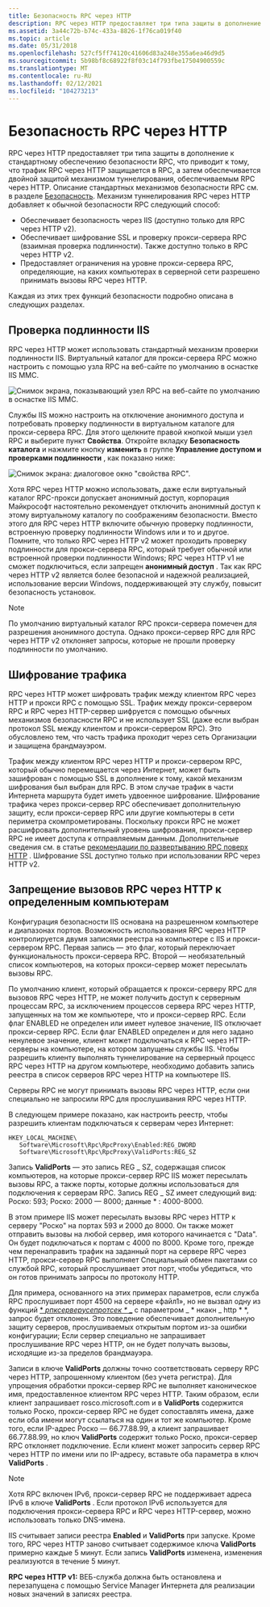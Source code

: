 ```yaml
---
title: Безопасность RPC через HTTP
description: RPC через HTTP предоставляет три типа защиты в дополнение к стандартному обеспечению безопасности RPC, что приводит к тому, что трафик RPC через HTTP защищается в RPC, а затем обеспечивается двойной защитой механизмом туннелирования, обеспечиваемым RPC через HTTP.
ms.assetid: 3a44c72b-b74c-433a-8826-1f76ca019f40
ms.topic: article
ms.date: 05/31/2018
ms.openlocfilehash: 527cf5ff74120c41606d83a248e355a6ea46d9d5
ms.sourcegitcommit: 5b98bf8c68922f8f03c14f793fbe17504900559c
ms.translationtype: MT
ms.contentlocale: ru-RU
ms.lasthandoff: 02/12/2021
ms.locfileid: "104273213"
---
```

# <a name="rpc-over-http-security"></a>Безопасность RPC через HTTP

RPC через HTTP предоставляет три типа защиты в дополнение к стандартному обеспечению безопасности RPC, что приводит к тому, что трафик RPC через HTTP защищается в RPC, а затем обеспечивается двойной защитой механизмом туннелирования, обеспечиваемым RPC через HTTP. Описание стандартных механизмов безопасности RPC см. в разделе [Безопасность](security.md). Механизм туннелирования RPC через HTTP добавляет к обычной безопасности RPC следующий способ:

-   Обеспечивает безопасность через IIS (доступно только для RPC через HTTP v2).
-   Обеспечивает шифрование SSL и проверку прокси-сервера RPC (взаимная проверка подлинности). Также доступно только в RPC через HTTP v2.
-   Предоставляет ограничения на уровне прокси-сервера RPC, определяющие, на каких компьютерах в серверной сети разрешено принимать вызовы RPC через HTTP.

Каждая из этих трех функций безопасности подробно описана в следующих разделах.

## <a name="iis-authentication"></a>Проверка подлинности IIS

RPC через HTTP может использовать стандартный механизм проверки подлинности IIS. Виртуальный каталог для прокси-сервера RPC можно настроить с помощью узла RPC на веб-сайте по умолчанию в оснастке IIS MMC.

![Снимок экрана, показывающий узел RPC на веб-сайте по умолчанию в оснастке IIS MMC.](images/rpc-http-1.png)

Службы IIS можно настроить на отключение анонимного доступа и потребовать проверку подлинности в виртуальном каталоге для прокси-сервера RPC. Для этого щелкните правой кнопкой мыши узел RPC и выберите пункт **Свойства**. Откройте вкладку **Безопасность каталога** и нажмите кнопку **изменить** в группе **Управление доступом и проверками подлинности** , как показано ниже:

![Снимок экрана: диалоговое окно "свойства RPC".](images/rpc-http-2.png)

Хотя RPC через HTTP можно использовать, даже если виртуальный каталог RPC-прокси допускает анонимный доступ, корпорация Майкрософт настоятельно рекомендует отключить анонимный доступ к этому виртуальному каталогу по соображениям безопасности. Вместо этого для RPC через HTTP включите обычную проверку подлинности, встроенную проверку подлинности Windows или и то и другое. Помните, что только RPC через HTTP v2 может проходить проверку подлинности для прокси-сервера RPC, который требует обычной или встроенной проверки подлинности Windows; RPC через HTTP v1 не сможет подключиться, если запрещен **анонимный доступ** . Так как RPC через HTTP v2 является более безопасной и надежной реализацией, использование версии Windows, поддерживающей эту службу, повысит безопасность установок.

> [!Note]  
> По умолчанию виртуальный каталог RPC прокси-сервера помечен для разрешения анонимного доступа. Однако прокси-сервер RPC для RPC через HTTP v2 отклоняет запросы, которые не прошли проверку подлинности по умолчанию.

 

## <a name="traffic-encryption"></a>Шифрование трафика

RPC через HTTP может шифровать трафик между клиентом RPC через HTTP и прокси RPC с помощью SSL. Трафик между прокси-сервером RPC и RPC через HTTP-сервер шифруется с помощью обычных механизмов безопасности RPC и не использует SSL (даже если выбран протокол SSL между клиентом и прокси-сервером RPC). Это обусловлено тем, что часть трафика проходит через сеть Организации и защищена брандмауэром.

Трафик между клиентом RPC через HTTP и прокси-сервером RPC, который обычно перемещается через Интернет, может быть зашифрован с помощью SSL в дополнение к тому, какой механизм шифрования был выбран для RPC. В этом случае трафик в части Интернета маршрута будет иметь удвоенное шифрование. Шифрование трафика через прокси-сервер RPC обеспечивает дополнительную защиту, если прокси-сервер RPC или другие компьютеры в сети периметра скомпрометированы. Поскольку прокси RPC не может расшифровать дополнительный уровень шифрования, прокси-сервер RPC не имеет доступа к отправляемым данным. Дополнительные сведения см. в статье [рекомендации по развертыванию RPC поверх HTTP](rpc-over-http-deployment-recommendations.md) . Шифрование SSL доступно только при использовании RPC через HTTP v2.

## <a name="restricting-rpc-over-http-calls-to-certain-computers"></a>Запрещение вызовов RPC через HTTP к определенным компьютерам

Конфигурация безопасности IIS основана на разрешенном компьютере и диапазонах портов. Возможность использования RPC через HTTP контролируется двумя записями реестра на компьютере с IIS и прокси-сервером RPC. Первая запись — это флаг, который переключает функциональность прокси-сервера RPC. Второй — необязательный список компьютеров, на которых прокси-сервер может пересылать вызовы RPC.

По умолчанию клиент, который обращается к прокси-серверу RPC для вызовов RPC через HTTP, не может получить доступ к серверным процессам RPC, за исключением процессов сервера RPC через HTTP, запущенных на том же компьютере, что и прокси-сервер RPC. Если флаг ENABLED не определен или имеет нулевое значение, IIS отключает прокси-сервер RPC. Если флаг ENABLED определен и для него задано ненулевое значение, клиент может подключаться к RPC через HTTP-серверы на компьютере, на котором запущены службы IIS. Чтобы разрешить клиенту выполнять туннелирование на серверный процесс RPC через HTTP на другом компьютере, необходимо добавить запись реестра в список серверов RPC через HTTP на компьютере IIS.

Серверы RPC не могут принимать вызовы RPC через HTTP, если они специально не запросили RPC для прослушивания RPC через HTTP.

В следующем примере показано, как настроить реестр, чтобы разрешить клиентам подключаться к серверам через Интернет:

```
HKEY_LOCAL_MACHINE\
   Software\Microsoft\Rpc\RpcProxy\Enabled:REG_DWORD
   Software\Microsoft\Rpc\RpcProxy\ValidPorts:REG_SZ
```

Запись **ValidPorts** — это запись REG \_ SZ, содержащая список компьютеров, на которые прокси-сервер RPC IIS может пересылать вызовы RPC, а также порты, которые должны использоваться для подключения к серверам RPC. Запись REG \_ SZ имеет следующий вид: Роско: 593; Роско: 2000 — 8000; данные \* : 4000-8000.

В этом примере IIS может пересылать вызовы RPC через HTTP к серверу "Роско" на портах 593 и 2000 до 8000. Он также может отправить вызовы на любой сервер, имя которого начинается с "Data". Он будет подключаться к портам с 4000 по 8000. Кроме того, прежде чем перенаправить трафик на заданный порт на сервере RPC через HTTP, прокси-сервер RPC выполняет Специальный обмен пакетами со службой RPC, который прослушивает этот порт, чтобы убедиться, что он готов принимать запросы по протоколу HTTP.

Для примера, основанного на этих примерах параметров, если служба RPC прослушивает порт 4500 на сервере «файл1», но не вызвал одну из функций [ * *рпксерверусепротсек \** _](/windows/desktop/api/Rpcdce/nf-rpcdce-rpcserveruseprotseq) с параметром _ * нкакн \_ http * *, запрос будет отклонен. Это поведение обеспечивает дополнительную защиту серверов, прослушиваемых открытым портом из-за ошибки конфигурации; Если сервер специально не запрашивает прослушивание RPC через HTTP, он не будет получать вызовы, исходящие из-за пределов брандмауэра.

Записи в ключе **ValidPorts** должны точно соответствовать серверу RPC через HTTP, запрошенному клиентом (без учета регистра). Для упрощения обработки прокси-сервер RPC не выполняет каноническое имя, предоставленное клиентом RPC через HTTP. Таким образом, если клиент запрашивает rosco.microsoft.com и в **ValidPorts** содержится только Роско, прокси-сервер RPC не будет сопоставлять имена, даже если оба имени могут ссылаться на один и тот же компьютер. Кроме того, если IP-адрес Роско — 66.77.88.99, а клиент запрашивает 66.77.88.99, но ключ **ValidPorts** содержит только Роско, прокси-сервер RPC отклоняет подключение. Если клиент может запросить сервер RPC через HTTP по имени или по IP-адресу, вставьте оба параметра в ключ **ValidPorts** .

> [!Note]  
> Хотя RPC включен IPv6, прокси-сервер RPC не поддерживает адреса IPv6 в ключе **ValidPorts** . Если протокол IPv6 используется для подключения прокси-сервера RPC и RPC через HTTP-сервер, можно использовать только DNS-имена.

 

IIS считывает записи реестра **Enabled** и **ValidPorts** при запуске. Кроме того, RPC через HTTP заново считывает содержимое ключа **ValidPorts** примерно каждые 5 минут. Если запись **ValidPorts** изменена, изменения реализуются в течение 5 минут.

**RPC через HTTP v1:** ВЕБ-служба должна быть остановлена и перезапущена с помощью Service Manager Интернета для реализации новых значений в записях реестра.

 

 




